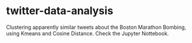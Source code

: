# twitter-data-analysis
Clustering apparently similar tweets about the Boston Marathon Bombing, using Kmeans and Cosine Distance. Check the Jupyter Nottebook.
